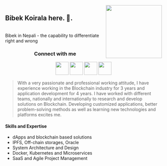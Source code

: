 <img align ="right" src = "https://avatars.githubusercontent.com/u/24819893?s=400&u=413e3732bf1b12d99a3d152148cb3669ed723e4c&v=4" width="180" height="170">

<h2>Bibek Koirala here. 👋. </h2> <br>
<span>Bibek in Nepali - the capability to differentiate right and wrong</span>

<h3 align="center">Connect with me</h3>
<p align="center">
  <a href= "https://www.linkedin.com/in/koirala-bibek/"><img src="https://cdn2.iconfinder.com/data/icons/social-media-2285/512/1_Linkedin_unofficial_colored_svg-512.png" height="42" width="42"/></a>
  <a href= "https://blockchaindev.medium.com/"><img src="https://cdn2.iconfinder.com/data/icons/social-media-2285/512/1_Medium_colored_svg-512.png" height="42" width="42"/></a>
  <a href= "https://twitter.com/beebek54"><img src="https://cdn2.iconfinder.com/data/icons/social-media-2285/512/1_Twitter_colored_svg-512.png" height="42" width="42"/></a>
  <a href= "https://t.me/bibek54"><img src="https://cdn2.iconfinder.com/data/icons/social-media-applications/64/social_media_applications_19-telegram-256.png" height="42" width="42"/></a>
</p>

> With a very passionate and professional working attitude,
> I have experience working in the Blockchain industry for 3 years and application development for 4 years.
> I have worked with different teams, nationally and internationally to research and develop solutions on Blockchain.
> Developing customized applications, better problem-solving methods as well as learning new technologies and platforms excites me. 

#### Skills and Expertise
- dApps and blockchain based solutions
- IPFS, Off-chain storages, Oracle
- System Architecture and Design 
- Docker, Kubernetes and Microservices
- SaaS and Agile Project Management
